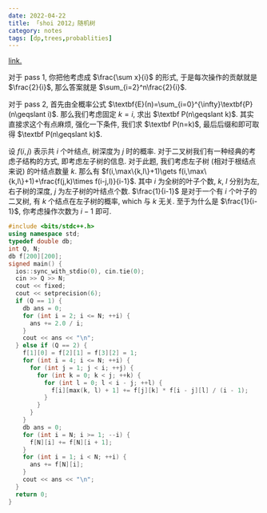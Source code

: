```yaml
---
date: 2022-04-22
title: 「shoi 2012」随机树
category: notes
tags: [dp,trees,probablities]
---
```


[link.](https://www.luogu.com.cn/problem/P3830)

对于 pass 1, 你把他考虑成 $\frac{\sum x}{i}$ 的形式, 于是每次操作的贡献就是 $\frac{2}{i}$, 那么答案就是 $\sum_{i=2}^n\frac{2}{i}$.

对于 pass 2, 首先由全概率公式 $\textbf{E}(n)=\sum_{i=0}^{\infty}\textbf{P}(n\geqslant i)$. 那么我们考虑固定 $k=i$, 求出 $\textbf P(n\geqslant k)$. 其实直接求这个有点麻烦, 强化一下条件, 我们求 $\textbf P(n=k)$, 最后后缀和即可取得 $\textbf P(n\geqslant k)$.

设 $f(i,j)$ 表示共 $i$ 个叶结点, 树深度为 $j$ 时的概率. 对于二叉树我们有一种经典的考虑子结构的方式, 即考虑左子树的信息. 对于此题, 我们考虑左子树 (相对于根结点来说) 的叶结点数量 $k$. 那么有 $f(i,\max\{k,l\}+1)\gets f(i,\max\{k,l\}+1)+\frac{f(j,k)\times f(i-j,l)}{i-1}$. 其中 $i$ 为全树的叶子个数, $k$, $l$ 分别为左, 右子树的深度, $j$ 为左子树的叶结点个数. $\frac{1}{i-1}$ 是对于一个有 $i$ 个叶子的二叉树, 有 $k$ 个结点在左子树的概率, which 与 $k$ 无关. 至于为什么是 $\frac{1}{i-1}$, 你考虑操作次数为 $i-1$ 即可.

```cpp
#include <bits/stdc++.h>
using namespace std;
typedef double db;
int Q, N;
db f[200][200];
signed main() {
  ios::sync_with_stdio(0), cin.tie(0);
  cin >> Q >> N;
  cout << fixed;
  cout << setprecision(6);
  if (Q == 1) {
    db ans = 0;
    for (int i = 2; i <= N; ++i) {
      ans += 2.0 / i;
    }
    cout << ans << "\n";
  } else if (Q == 2) {
    f[1][0] = f[2][1] = f[3][2] = 1;
    for (int i = 4; i <= N; ++i) {
      for (int j = 1; j < i; ++j) {
        for (int k = 0; k < j; ++k) {
          for (int l = 0; l < i - j; ++l) {
            f[i][max(k, l) + 1] += f[j][k] * f[i - j][l] / (i - 1);
          }
        }
      }
    }
    db ans = 0;
    for (int i = N; i >= 1; --i) {
      f[N][i] += f[N][i + 1];
    }
    for (int i = 1; i < N; ++i) {
      ans += f[N][i];
    }
    cout << ans << "\n";
  }
  return 0;
}
```
    